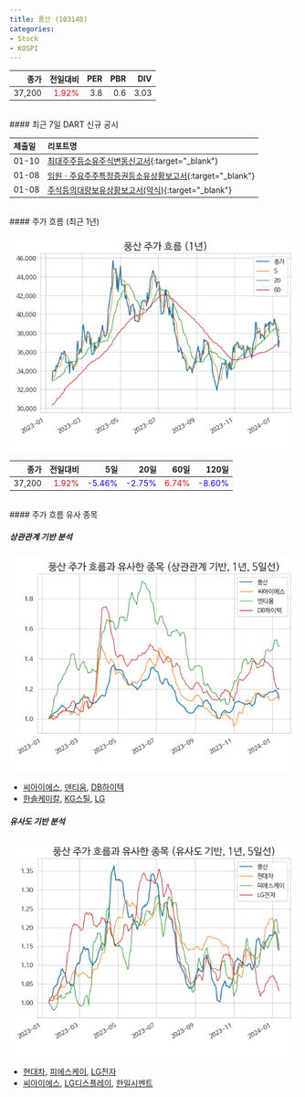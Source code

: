 ```yaml
---
title: 풍산 (103140)
categories:
- Stock
- KOSPI
---
```


|종가|전일대비|PER|PBR|DIV|
|---:|-------:|--:|--:|--:|
|37,200|<span style="color: red">1.92%</span>|3.8|0.6|3.03|

<!-- more -->

<br>
#### 최근 7일 DART 신규 공시


|제출일|리포트명|
|:-----|:-------|
|01-10|[최대주주등소유주식변동신고서](https://dart.fss.or.kr/dsaf001/main.do?rcpNo=20240110800387){:target="_blank"}|
|01-08|[임원ㆍ주요주주특정증권등소유상황보고서](https://dart.fss.or.kr/dsaf001/main.do?rcpNo=20240108000299){:target="_blank"}|
|01-08|[주식등의대량보유상황보고서(약식)](https://dart.fss.or.kr/dsaf001/main.do?rcpNo=20240108000296){:target="_blank"}|

<br>
#### 주가 흐름 (최근 1년)

![103140](/assets/images/stock/103140.png)

|종가|전일대비|5일|20일|60일|120일|
|---:|-------:|--:|---:|---:|----:|
|37,200|<span style="color: red">1.92%</span>|<span style="color: blue">-5.46%</span>|<span style="color: blue">-2.75%</span>|<span style="color: red">6.74%</span>|<span style="color: blue">-8.60%</span>|

<br>
#### 주가 흐름 유사 종목

##### 상관관계 기반 분석

![103140](/assets/images/stock/103140_corr.png)
- [씨아이에스](/222080/), [덴티움](/145720/), [DB하이텍](/000990/)
- [한솔케미칼](/014680/), [KG스틸](/016380/), [LG](/003550/)

##### 유사도 기반 분석

![103140](/assets/images/stock/103140_sim.png)
- [현대차](/005380/), [피에스케이](/319660/), [LG전자](/066570/)
- [씨아이에스](/222080/), [LG디스플레이](/034220/), [한일시멘트](/300720/)